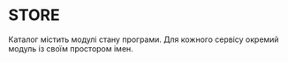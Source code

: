 # STORE

Каталог містить модулі стану програми. Для кожного сервісу окремий модуль із своїм простором імен.